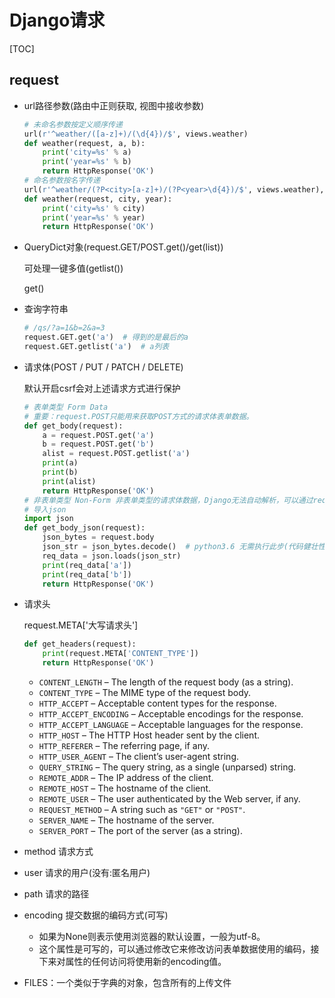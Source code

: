 # Django请求

[TOC]

## request

- url路径参数(路由中正则获取, 视图中接收参数)

  ```python
  # 未命名参数按定义顺序传递
  url(r'^weather/([a-z]+)/(\d{4})/$', views.weather)
  def weather(request, a, b):
      print('city=%s' % a)
      print('year=%s' % b)
      return HttpResponse('OK')
  # 命名参数按名字传递
  url(r'^weather/(?P<city>[a-z]+)/(?P<year>\d{4})/$', views.weather),
  def weather(request, city, year):
      print('city=%s' % city)
      print('year=%s' % year)
      return HttpResponse('OK')
  ```

- QueryDict对象(request.GET/POST.get()/get(list))

  可处理一键多值(getlist())

  get()

- 查询字符串

  ```python
  # /qs/?a=1&b=2&a=3
  request.GET.get('a')  # 得到的是最后的a
  request.GET.getlist('a')  # a列表
  ```

- 请求体(POST / PUT / PATCH / DELETE)

  默认开启csrf会对上述请求方式进行保护

  ```python
  # 表单类型 Form Data
  # 重要：request.POST只能用来获取POST方式的请求体表单数据。
  def get_body(request):
      a = request.POST.get('a')
      b = request.POST.get('b')
      alist = request.POST.getlist('a')
      print(a)
      print(b)
      print(alist)
      return HttpResponse('OK')
  # 非表单类型 Non-Form 非表单类型的请求体数据，Django无法自动解析，可以通过request.body属性获取最原始的请求体数据，自己按照请求体格式（JSON、XML等）进行解析。request.body返回bytes类型。
  # 导入json
  import json
  def get_body_json(request):
      json_bytes = request.body
      json_str = json_bytes.decode()  # python3.6 无需执行此步(代码健壮性统一设置)
      req_data = json.loads(json_str)
      print(req_data['a'])
      print(req_data['b'])
      return HttpResponse('OK')
  ```

- 请求头

  request.META['大写请求头']

  ```python
  def get_headers(request):
      print(request.META['CONTENT_TYPE'])
      return HttpResponse('OK')
  ```

  - `CONTENT_LENGTH` – The length of the request body (as a string).
  - `CONTENT_TYPE` – The MIME type of the request body.
  - `HTTP_ACCEPT` – Acceptable content types for the response.
  - `HTTP_ACCEPT_ENCODING` – Acceptable encodings for the response.
  - `HTTP_ACCEPT_LANGUAGE` – Acceptable languages for the response.
  - `HTTP_HOST` – The HTTP Host header sent by the client.
  - `HTTP_REFERER` – The referring page, if any.
  - `HTTP_USER_AGENT` – The client’s user-agent string.
  - `QUERY_STRING` – The query string, as a single (unparsed) string.
  - `REMOTE_ADDR` – The IP address of the client.
  - `REMOTE_HOST` – The hostname of the client.
  - `REMOTE_USER` – The user authenticated by the Web server, if any.
  - `REQUEST_METHOD` – A string such as `"GET"` or `"POST"`.
  - `SERVER_NAME` – The hostname of the server.
  - `SERVER_PORT` – The port of the server (as a string).

- method  请求方式
- user 请求的用户(没有:匿名用户)
- path 请求的路径
- encoding 提交数据的编码方式(可写)
  - 如果为None则表示使用浏览器的默认设置，一般为utf-8。
  - 这个属性是可写的，可以通过修改它来修改访问表单数据使用的编码，接下来对属性的任何访问将使用新的encoding值。

- FILES：一个类似于字典的对象，包含所有的上传文件 




